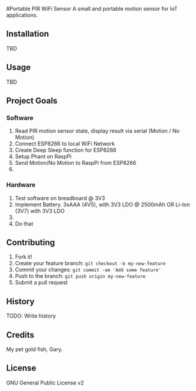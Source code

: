 #Portable PIR WiFi Sensor
A small and portable motion sensor for IoT applications.

## Installation
TBD

## Usage
TBD

## Project Goals
### Software
1. Read PIR motion sensor state, display result via serial (Motion / No Motion)
2. Connect ESP8266 to local WiFi Network
3. Create Deep Sleep function for ESP8266
3. Setup Phant on RaspPi
4. Send Motion/No Motion to RaspPi from ESP8266
5. 

### Hardware
1. Test software on breadboard @ 3V3
2. Implement Battery. 3xAAA (4V5), with 3V3 LDO @ 2500mAh OR Li-Ion (3V7) with 3V3 LDO
3. 
4. Do that

## Contributing
1. Fork it!
2. Create your feature branch: `git checkout -b my-new-feature`
3. Commit your changes: `git commit -am 'Add some feature'`
4. Push to the branch: `git push origin my-new-feature`
5. Submit a pull request

## History
TODO: Write history

## Credits
My pet gold fish, Gary.

## License
GNU General Public License v2
